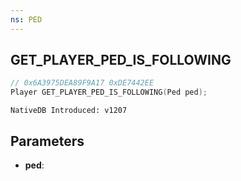 ```yaml
---
ns: PED
---
```

## GET_PLAYER_PED_IS_FOLLOWING

```c
// 0x6A3975DEA89F9A17 0xDE7442EE
Player GET_PLAYER_PED_IS_FOLLOWING(Ped ped);
```

```
NativeDB Introduced: v1207
```

## Parameters
* **ped**:
